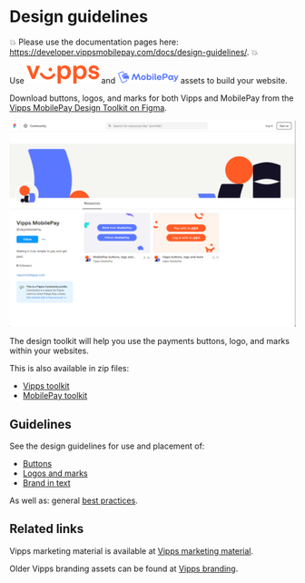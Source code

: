 <!-- START_METADATA
---
title: Design guidelines for Vipps MobilePay
sidebar_label: Overview
sidebar_position: 1
hide_table_of_contents: true
pagination_next: null
pagination_prev: null
---
END_METADATA -->

# Design guidelines

<!-- START_COMMENT -->
💥 Please use the documentation pages here: <https://developer.vippsmobilepay.com/docs/design-guidelines/>. 💥
<!-- END_COMMENT -->

Use ![Vipps](images/logo.svg) and ![MobilePay](images/MP_logo.png) assets to build your website.

Download buttons, logos, and marks for both Vipps and MobilePay from the [Vipps MobilePay Design Toolkit on Figma](https://www.figma.com/@vippsmobilepay).

[![Vipps MobilePay Design Toolkit on Figma](images/figma.png)](https://www.figma.com/@vippsmobilepay)

The design toolkit will help you use the payments buttons, logo, and marks within your websites.

This is also available in zip files:

* [Vipps toolkit](/downloads/vipps-design-toolkit.zip)
* [MobilePay toolkit](/downloads/mobilepay-design-toolkit.zip)

## Guidelines

See the design guidelines for use and placement of:

* [Buttons](buttons.md)
* [Logos and marks](logo-and-mark.md)
* [Brand in text](text-guidelines.md)

As well as: general [best practices](best-practices.md).

## Related links

Vipps marketing material is available at [Vipps marketing material](https://www.vipps.no/markedsmateriell/).

Older Vipps branding assets can be found at [Vipps branding](https://brand.vipps.no/).
